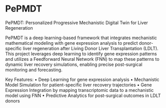 # PePMDT

PePMDT: Personalized Progressive Mechanistic Digital Twin for Liver Regeneration

PePMDT is a deep learning-based framework that integrates mechanistic mathematical modeling with gene expression analysis to predict donor-specific liver regeneration after Living Donor Liver Transplantation (LDLT). This project leverages deep learning to identify gene expression patterns and utilizes a Feedforward Neural Network (FNN) to map these patterns to dynamic liver recovery simulations, enabling precise post-surgical monitoring and forecasting.

Key Features:
•	Deep Learning for gene expression analysis
•	Mechanistic Model Simulation for patient-specific liver recovery trajectories
•	Gene Expression Integration by mapping transcriptomic data to a mechanistic model using FNN
•	Predictive Analytics for post-surgical outcomes in LDLT donors
